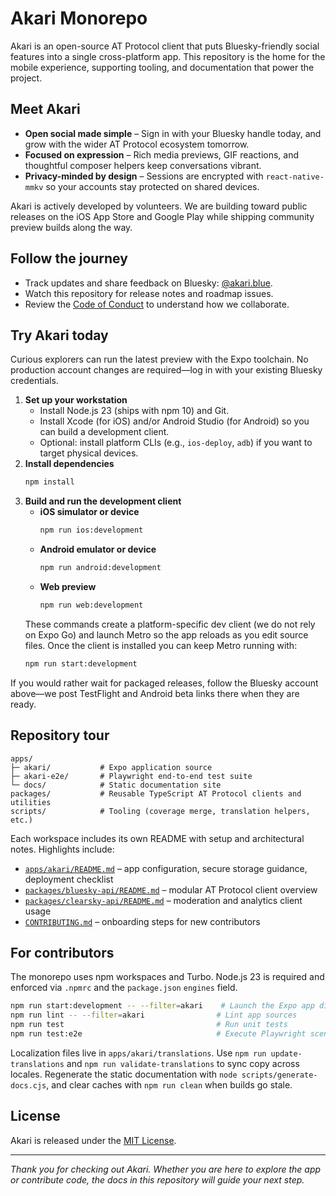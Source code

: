 # Akari Monorepo

Akari is an open-source AT Protocol client that puts Bluesky-friendly social features into a single cross-platform app. This repository is the home for the mobile experience, supporting tooling, and documentation that power the project.

## Meet Akari

- **Open social made simple** – Sign in with your Bluesky handle today, and grow with the wider AT Protocol ecosystem tomorrow.
- **Focused on expression** – Rich media previews, GIF reactions, and thoughtful composer helpers keep conversations vibrant.
- **Privacy-minded by design** – Sessions are encrypted with `react-native-mmkv` so your accounts stay protected on shared devices.

Akari is actively developed by volunteers. We are building toward public releases on the iOS App Store and Google Play while shipping community preview builds along the way.

## Follow the journey

- Track updates and share feedback on Bluesky: [@akari.blue](https://bsky.app/profile/akari.blue).
- Watch this repository for release notes and roadmap issues.
- Review the [Code of Conduct](CODE_OF_CONDUCT.md) to understand how we collaborate.

## Try Akari today

Curious explorers can run the latest preview with the Expo toolchain. No production account changes are required—log in with your existing Bluesky credentials.

1. **Set up your workstation**
   - Install Node.js 23 (ships with npm 10) and Git.
   - Install Xcode (for iOS) and/or Android Studio (for Android) so you can build a development client.
   - Optional: install platform CLIs (e.g., `ios-deploy`, `adb`) if you want to target physical devices.
2. **Install dependencies**
   ```bash
   npm install
   ```
3. **Build and run the development client**
   - **iOS simulator or device**
     ```bash
     npm run ios:development
     ```
   - **Android emulator or device**
     ```bash
     npm run android:development
     ```
   - **Web preview**
     ```bash
     npm run web:development
     ```
   These commands create a platform-specific dev client (we do not rely on Expo Go) and launch Metro so the app reloads as you edit source files. Once the client is installed you can keep Metro running with:
   ```bash
   npm run start:development
   ```

If you would rather wait for packaged releases, follow the Bluesky account above—we post TestFlight and Android beta links there when they are ready.

## Repository tour

```text
apps/
├─ akari/           # Expo application source
├─ akari-e2e/       # Playwright end-to-end test suite
└─ docs/            # Static documentation site
packages/           # Reusable TypeScript AT Protocol clients and utilities
scripts/            # Tooling (coverage merge, translation helpers, etc.)
```

Each workspace includes its own README with setup and architectural notes. Highlights include:

- [`apps/akari/README.md`](apps/akari/README.md) – app configuration, secure storage guidance, deployment checklist
- [`packages/bluesky-api/README.md`](packages/bluesky-api/README.md) – modular AT Protocol client overview
- [`packages/clearsky-api/README.md`](packages/clearsky-api/README.md) – moderation and analytics client usage
- [`CONTRIBUTING.md`](CONTRIBUTING.md) – onboarding steps for new contributors

## For contributors

The monorepo uses npm workspaces and Turbo. Node.js 23 is required and enforced via `.npmrc` and the `package.json` `engines` field.

```bash
npm run start:development -- --filter=akari    # Launch the Expo app directly
npm run lint -- --filter=akari                # Lint app sources
npm run test                                  # Run unit tests
npm run test:e2e                              # Execute Playwright scenarios
```

Localization files live in `apps/akari/translations`. Use `npm run update-translations` and `npm run validate-translations` to sync copy across locales. Regenerate the static documentation with `node scripts/generate-docs.cjs`, and clear caches with `npm run clean` when builds go stale.

## License

Akari is released under the [MIT License](LICENSE).

---

_Thank you for checking out Akari. Whether you are here to explore the app or contribute code, the docs in this repository will guide your next step._
